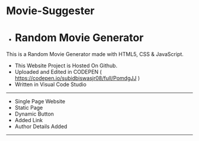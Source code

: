 # Movie-Suggester
- # Random Movie Generator
This is a Random Movie Generator made with HTML5, CSS & JavaScript.
- This Website Project is Hosted On Github.
- Uploaded and Edited in CODEPEN ( https://codepen.io/subidbiswasjr08/full/PomdgJJ )
- Written in Visual Code Studio
---------------------
- Single Page Website
- Static Page
- Dynamic Button
- Added Link
- Author Details Added
---------------------
